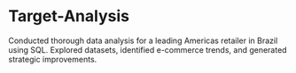 # Target-Analysis
Conducted thorough data analysis for a leading Americas retailer in Brazil using SQL. Explored datasets, identified e-commerce trends, and generated strategic improvements.
